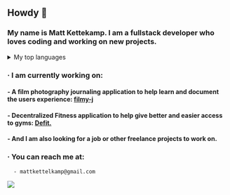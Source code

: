 ## Howdy 👋

### My name is Matt Kettekamp. I am a fullstack developer who loves coding and working on new projects. 

  <details>
  <summary>My top languages</summary>

  | Rank | Languages |
  |-----:|-----------|
  |     1| Ruby      |
  |     2| Javascript|
  |     3| React     |

  </details>
  
  ### · I am currently working on: <br>
      
  #### - A film photography journaling application to help learn and document the users experience: [filmy-j](https://github.com/mkettel/filmy)
  #### - Decentralized Fitness application to help give better and easier access to gyms: [Defit.](https://github.com/Yishui7/-Whateverent)
  #### - And I am also looking for a job or other freelance projects to work on. 
      

  ### · You can reach me at: <br>
  
      - mattkettelkamp@gmail.com

  <a href="https://github.com/mkettel/github-readme-stats">
    <img align="center" src="https://github-readme-stats.vercel.app/api?username=mkettel&show_icons=true&theme=transparent" />
  </a>

